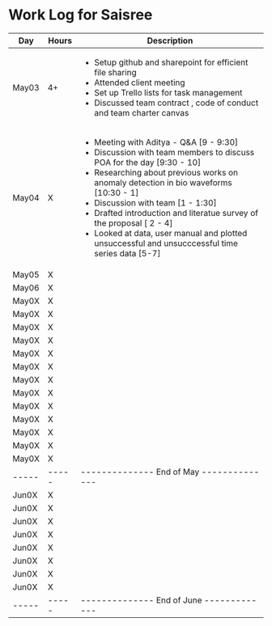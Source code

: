# Work Log for Saisree 

| Day   | Hours | Description                              |
|-------|-------|------------------------------------------|
| May03 | 4+    | <ul><li>Setup github and sharepoint for efficient file sharing</li><li>Attended client meeting </li><li>Set up Trello lists for task management</li><li> Discussed team contract , code of conduct and team charter canvas </li></ul>|
| May04 | X     | <ul><li>Meeting with Aditya - Q&A [9 - 9:30] </li><li> Discussion with team members to discuss POA for the day [9:30 - 10]</li><li> Researching about previous works on anomaly detection in bio waveforms [10:30 - 1] </li><li> Discussion with team [1 - 1:30]</li><li>  Drafted introduction and literatue survey of the proposal [ 2 - 4] </li> <li> Looked at data, user manual and plotted  unsuccessful and unsucccessful time series data [5-7]</li></ul>                                       |
| May05 | X     |                                          |
| May06 | X     |                                          |
| May0X | X     |                                          |
| May0X | X     |                                          |
| May0X | X     |                                          |
| May0X | X     |                                          |
| May0X | X     |                                          |
| May0X | X     |                                          |
| May0X | X     |                                          |
| May0X | X     |                                          |
| May0X | X     |                                          |
| May0X | X     |                                          |
| May0X | X     |                                          |
| May0X | X     |                                          |
| May0X | X     |                                          |
| ----- | ----- | -------------- End of May -------------- |
| Jun0X | X     |                                          |
| Jun0X | X     |                                          |
| Jun0X | X     |                                          |
| Jun0X | X     |                                          |
| Jun0X | X     |                                          |
| Jun0X | X     |                                          |
| Jun0X | X     |                                          |
| Jun0X | X     |                                          |
| ----- | ----- | -------------- End of June ------------- |

